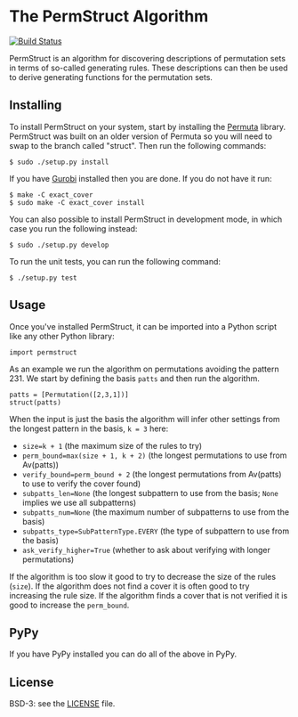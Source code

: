 # The PermStruct Algorithm

[![Build Status](https://travis-ci.org/PermutaTriangle/PermStruct.svg?branch=master)](https://travis-ci.org/PermutaTriangle/PermStruct)

PermStruct is an algorithm for discovering descriptions of permutation sets in
terms of so-called generating rules. These descriptions can then be used to
derive generating functions for the permutation sets.

## Installing

To install PermStruct on your system, start by installing the
[Permuta](https://github.com/PermutaTriangle/Permuta) library. PermStruct was
built on an older version of Permuta so you will need to swap to the branch
called "struct". Then run the following commands:
```
$ sudo ./setup.py install
```
If you have [Gurobi](http://www.gurobi.com) installed then you are done. If you
do not have it run:
```
$ make -C exact_cover
$ sudo make -C exact_cover install
```

You can also possible to install PermStruct in development mode, in which case you
run the following instead:
```
$ sudo ./setup.py develop
```

To run the unit tests, you can run the following command:
```
$ ./setup.py test
```

## Usage
Once you've installed PermStruct, it can be imported into a Python script like
any other Python library:
```
import permstruct
```

As an example we run the algorithm on permutations avoiding the pattern 231.
We start by defining the basis `patts` and then run the algorithm.
```
patts = [Permutation([2,3,1])]
struct(patts)
```
When the input is just the basis the algorithm will infer other settings from
the longest pattern in the basis, `k = 3` here:

* `size=k + 1` (the maximum size of the rules to try)
* `perm_bound=max(size + 1, k + 2)` (the longest permutations to use from Av(patts))
* `verify_bound=perm_bound + 2` (the longest permutations from Av(patts) to use to verify the cover found)
* `subpatts_len=None` (the longest subpattern to use from the basis; `None` implies we use all subpatterns)
* `subpatts_num=None` (the maximum number of subpatterns to use from the basis)
* `subpatts_type=SubPatternType.EVERY` (the type of subpattern to use from the basis)
* `ask_verify_higher=True` (whether to ask about verifying with longer permutations)

If the algorithm is too slow it good to try to decrease the size of the rules
(`size`). If the algorithm does not find a cover it is often good to try
increasing the rule size. If the algorithm finds a cover that is not verified it
is good to increase the `perm_bound`.

## PyPy
If you have PyPy installed you can do all of the above in PyPy.

## License
BSD-3: see the [LICENSE](https://github.com/PermutaTriangle/PermStruct/blob/master/LICENSE) file.
